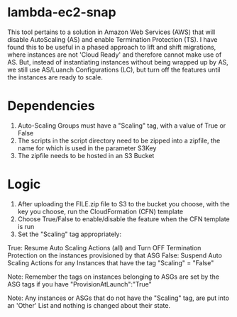 # lambda-ec2-snap
This tool pertains to a solution in Amazon Web Services (AWS) that will disable AutoScaling (AS) and enable Termination Protection (TS). I have found this to be useful in a phased approach to lift and shift migrations, where instances are not 'Cloud Ready' and therefore cannot make use of AS. But, instead of instantiating instances without being wrapped up by AS, we still use AS/Luanch Configurations (LC), but turn off the features until the instances are ready to scale.

# Dependencies

1. Auto-Scaling Groups must have a "Scaling" tag, with a value of True or False
2. The scripts in the script directory need to be zipped into a zipfile, the name for which is used in the parameter S3Key
3. The zipfile needs to be hosted in an S3 Bucket

# Logic

1. After uploading the FILE.zip file to S3 to the bucket you choose, with the key you choose, run the CloudFormation (CFN) template
2. Choose True/False to enable/disable the feature when the CFN template is run
3. Set the "Scaling" tag appropriately:

  True: Resume Auto Scaling Actions (all) and Turn OFF Termination Protection on the instances provisioned by that ASG
  False: Suspend Auto Scaling Actions for any Instances that have the tag "Scaling" = "False"
  
Note: Remember the tags on instances belonging to ASGs are set by the ASG tags if you have "ProvisionAtLaunch":"True"

Note: Any instances or ASGs that do not have the "Scaling" tag, are put into an 'Other' List and nothing is changed about their state.
